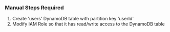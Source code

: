 ### Manual Steps Required
1. Create 'users' DynamoDB table with partition key 'userId'
2. Modify IAM Role so that it has read/write access to the DynamoDB table